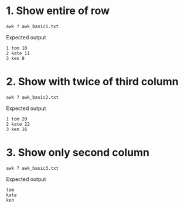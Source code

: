 # 1. Show entire of row

```
awk ? awk_basic1.txt
```

Expected output

```
1 tom 10
2 kate 11
3 ken 8
```

# 2. Show with twice of third column

```
awk ? awk_basic2.txt
```

Expected output

```
1 tom 20
2 kate 22
3 ken 16
```

# 3. Show only second column

```
awk ? awk_basic3.txt
```

Expected output

```
tom
kate
ken
```

